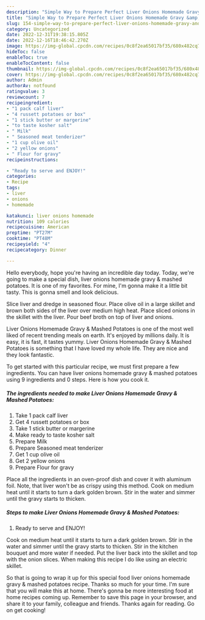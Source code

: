 ```yaml
---
description: "Simple Way to Prepare Perfect Liver Onions Homemade Gravy &amp;amp; Mashed Potatoes"
title: "Simple Way to Prepare Perfect Liver Onions Homemade Gravy &amp;amp; Mashed Potatoes"
slug: 154-simple-way-to-prepare-perfect-liver-onions-homemade-gravy-and-amp-mashed-potatoes
category: Uncategorized
date: 2022-12-31T19:38:15.805Z
date: 2022-12-16T18:46:42.270Z
image: https://img-global.cpcdn.com/recipes/0c8f2ea65017bf35/680x482cq70/liver-onions-homemade-gravy-mashed-potatoes-recipe-main-photo.jpg
hideToc: false
enableToc: true
enableTocContent: false
thumbnail: https://img-global.cpcdn.com/recipes/0c8f2ea65017bf35/680x482cq70/liver-onions-homemade-gravy-mashed-potatoes-recipe-main-photo.jpg
cover: https://img-global.cpcdn.com/recipes/0c8f2ea65017bf35/680x482cq70/liver-onions-homemade-gravy-mashed-potatoes-recipe-main-photo.jpg
author: Admin
authorAv: notfound
ratingvalue: 3
reviewcount: 7
recipeingredient:
- "1 pack calf liver"
- "4 russett potatoes or box"
- "1 stick butter or margerine"
- "to taste kosher salt"
- " Milk"
- " Seasoned meat tenderizer"
- "1 cup olive oil"
- "2 yellow onions"
- " Flour for gravy"
recipeinstructions:

- "Ready to serve and ENJOY!"
categories:
- Recipe
tags:
- liver
- onions
- homemade

katakunci: liver onions homemade 
nutrition: 109 calories
recipecuisine: American
preptime: "PT27M"
cooktime: "PT48M"
recipeyield: "4"
recipecategory: Dinner

---
```



Hello everybody, hope you're having an incredible day today. Today, we're going to make a special dish, liver onions homemade gravy &amp; mashed potatoes. It is one of my favorites. For mine, I'm gonna make it a little bit tasty. This is gonna smell and look delicious.

Slice liver and dredge in seasoned flour. Place olive oil in a large skillet and brown both sides of the liver over medium high heat. Place sliced onions in the skillet with the liver. Pour beef broth on top of liver and onions.

Liver Onions Homemade Gravy &amp; Mashed Potatoes is one of the most well liked of recent trending meals on earth. It's enjoyed by millions daily. It is easy, it is fast, it tastes yummy. Liver Onions Homemade Gravy &amp; Mashed Potatoes is something that I have loved my whole life. They are nice and they look fantastic.


To get started with this particular recipe, we must first prepare a few ingredients. You can have liver onions homemade gravy &amp; mashed potatoes using 9 ingredients and 0 steps. Here is how you cook it.

<!--inarticleads1-->

##### The ingredients needed to make Liver Onions Homemade Gravy &amp; Mashed Potatoes:

1. Take 1 pack calf liver
1. Get 4 russett potatoes or box
1. Take 1 stick butter or margerine
1. Make ready to taste kosher salt
1. Prepare  Milk
1. Prepare  Seasoned meat tenderizer
1. Get 1 cup olive oil
1. Get 2 yellow onions
1. Prepare  Flour for gravy


Place all the ingredients in an oven-proof dish and cover it with aluminum foil. Note, that liver won&#39;t be as crispy using this method. Cook on medium heat until it starts to turn a dark golden brown. Stir in the water and simmer until the gravy starts to thicken. 

<!--inarticleads2-->

##### Steps to make Liver Onions Homemade Gravy &amp; Mashed Potatoes:


1. Ready to serve and ENJOY!

Cook on medium heat until it starts to turn a dark golden brown. Stir in the water and simmer until the gravy starts to thicken. Stir in the kitchen bouquet and more water if needed. Put the liver back into the skillet and top with the onion slices. When making this recipe I do like using an electric skillet. 

So that is going to wrap it up for this special food liver onions homemade gravy &amp; mashed potatoes recipe. Thanks so much for your time. I'm sure that you will make this at home. There's gonna be more interesting food at home recipes coming up. Remember to save this page in your browser, and share it to your family, colleague and friends. Thanks again for reading. Go on get cooking!
